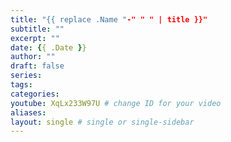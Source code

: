 ```yaml
---
title: "{{ replace .Name "-" " " | title }}"
subtitle: ""
excerpt: ""
date: {{ .Date }}
author: ""
draft: false
series:
tags:
categories:
youtube: XqLx233W97U # change ID for your video
aliases:
layout: single # single or single-sidebar
---
```


